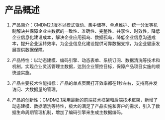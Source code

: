 # 产品概述

1. 产品简介：CMDM2.1版本以模式驱动、集中储存、单点维护、统一分发等机制解决并保障企业主数据的一致性、准确性、完整性、共享性、时效性，降低企业信息化建设成本，解决企业应用孤岛、数据孤岛，降低企业信息沟通成本，提升企业运转效率，为企业信息化建设提供可靠数据支撑，为企业健康发展提供数据保障。
2. 产品特性：以动态建模、编码引擎、动态表单、系统订阅、数据清洗等技术和机制，实现企业灵活管理主数据，达到企业管控目标，保障产品项目实施的顺快速实施。

3. 产品主要技术性能指标：产品的单点页面打开效率都在1秒左右，支持高并发访问、大数据量的管理。

4. 产品的创新性：CMDM2.1采用最新的前端技术框架和后端技术框架，新增了动态建模、数据清洗等特性，极大的满足了产品实施和客户的需求，引入了数据生命周期管理机制，增加了编码引擎来生成主数据编码。